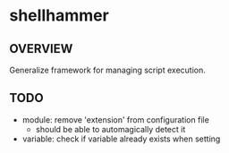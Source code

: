 # shellhammer
## OVERVIEW
Generalize framework for managing script execution.

## TODO
- module: remove 'extension' from configuration file
    - should be able to automagically detect it
- variable: check if variable already exists when setting
